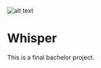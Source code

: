 ![alt text](https://travis-ci.org/CoveoWhisper/WhisperAPI.svg?branch=master)

# Whisper

This is a final bachelor project.
